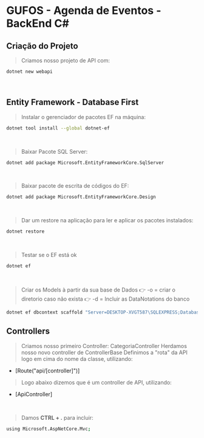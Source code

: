 # GUFOS - Agenda de Eventos - BackEnd C#

## Criação do Projeto
> Criamos nosso projeto de API com: 
```bash
dotnet new webapi
```
<br>

## Entity Framework - Database First

> Instalar o gerenciador de pacotes EF na máquina:
```bash
dotnet tool install --global dotnet-ef
```

<br>

> Baixar Pacote SQL Server:
```bash
dotnet add package Microsoft.EntityFrameworkCore.SqlServer
```

<br>

> Baixar pacote de escrita de códigos do EF:
```bash
dotnet add package Microsoft.EntityFrameworkCore.Design
```

<br>

> Dar um restore na aplicação para ler e aplicar os pacotes instalados:
```bash
dotnet restore
```

<br>

> Testar se o EF está ok
```bash
dotnet ef
```

<br>

> Criar os Models à partir da sua base de Dados
    :point_right: -o = criar o diretorio caso não exista
    :point_right: -d = Incluir as DataNotations do banco
```bash
dotnet ef dbcontext scaffold "Server=DESKTOP-XVGT587\SQLEXPRESS;Database=Gufos;Trusted_Connection=True;" Microsoft.EntityFrameworkCore.SqlServer -o Models -d
```

## Controllers

> Criamos nosso primeiro Controller: CategoriaController
> Herdamos nosso novo controller de ControllerBase
> Definimos a "rota" da API logo em cima do nome da classe, utilizando:
- [Route("api/[controller]")]
> Logo abaixo dizemos que é um controller de API, utilizando:
- [ApiController]
<br>

> Damos **CTRL + .** para incluir:

```bash
using Microsoft.AspNetCore.Mvc;
```
